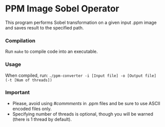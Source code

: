 # PPM Image Sobel Operator

This program performs Sobel transformation on a given input .ppm image and saves result to the specified path.

### Compilation

Run ``make`` to compile code into an executable.

### Usage

When compiled, run:
``
./ppm-converter -i [Input file] -o [Output file] (-t [Num of threads])
``

### Important
* Please, avoid using _#commments_ in .ppm files and be sure to use ASCII encoded files only.
* Specifying number of threads is optional, though you will be warned (there is 1 thread by default).
